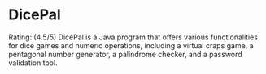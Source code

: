 # DicePal
Rating: (4.5/5) DicePal is a Java program that offers various functionalities for dice games and numeric operations, including a virtual craps game, a pentagonal number generator, a palindrome checker, and a password validation tool.
